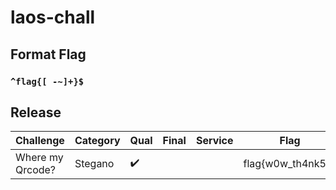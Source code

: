 # laos-chall

## Format Flag

### `^flag{[ -~]+}$` ###

## Release

| Challenge             | Category  | Qual               | Final              | Service               | Flag                  |
|-----------------------|-----------|--------------------|--------------------|-----------------------|-----------------------|
| Where my Qrcode?      | Stegano   |:heavy_check_mark:  |                    |                       | flag{w0w_th4nk55}     |
